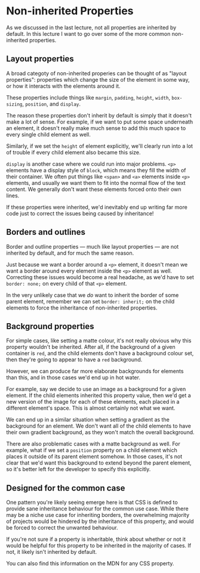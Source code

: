# Non-inherited Properties

As we discussed in the last lecture, not all properties are inherited by default. In this lecture I want to go over some of the more common non-inherited properties.

## Layout properties

A broad categoty of non-inherited properies can be thought of as "layout properties": properties which change the size of the element in some way, or how it interacts with the elements around it.

These properties include things like `margin`, `padding`, `height`, `width`, `box-sizing`, `position`, and `display`.

The reason these properties don't inherit by default is simply that it doesn't make a lot of sense. For example, if we want to put some space underneath an element, it doesn't really make much sense to add this much space to every single child element as well.

Similarly, if we set the `height` of element explicitly, we'll  clearly run into a lot of trouble if every child element also became this size.

`display` is another case where we could run into major problems. `<p>` elements have a display style of `block`, which means they fill the width of their container. We often put things like `<span>` and `<a>` elements inside `<p>` elements, and usually we want them to fit into the normal flow of the text content. We generally don't want these elements forced onto their own lines.

If these properties were inherited, we'd inevitably end up writing far more code just to correct the issues being caused by inheritance!

## Borders and outlines

Border and outline properties &mdash; much like layout properties &mdash; are not inherited by default, and for much the same reason.

Just because we want a border around a `<p>` element, it doesn't mean we want a border around every element inside the `<p>` element as well. Correcting these issues would become a real headache, as we'd have to set `border: none;` on every child of that `<p>` element.

In the very unlikely case that we *do* want to inherit the border of some parent element, remember we can set `border: inherit;` on the child elements to force the inheritance of non-inherited properties.

## Background properties

For simple cases, like setting a matte colour, it's not really obvious why this property wouldn't be inherited. After all, if the background of a given container is `red`, and the child elements don't have a background colour set, then they're going to appear to have a `red` background.

However, we can produce far more elaborate backgrounds for elements than this, and in those cases we'd end up in hot water.

For example, say we decide to use an image as a background for a given element. If the child elements inherited this property value, then we'd get a new version of the image for each of these elements, each placed in a different element's space. This is almost certainly not what we want.

We can end up in a similar situation when setting a gradient as the background for an element. We don't want all of the child elements to have their own gradient background, as they won't match the overall background.

There are also problematic cases with a matte background as well. For example, what if we set a `position` property on a child element which places it outside of its parent element somehow. In those cases, it's not clear that we'd want this background to extend beyond the parent element, so it's better left for the developer to specify this explicitly.

## Designed for the common case

One pattern you're likely seeing emerge here is that CSS is defined to provide sane inheritance behaviour for the common use case. While there may be a niche use case for inheriting borders, the overwhelming majority of projects would be hindered by the inheritance of this property, and would be forced to correct the unwanted behaviour.

If you're not sure if a property is inheritable, think about whether or not it would be helpful for this property to be inherited in the majority of cases. If not, it likely isn't inherited by default.

You can also find this information on the MDN for any CSS property.

